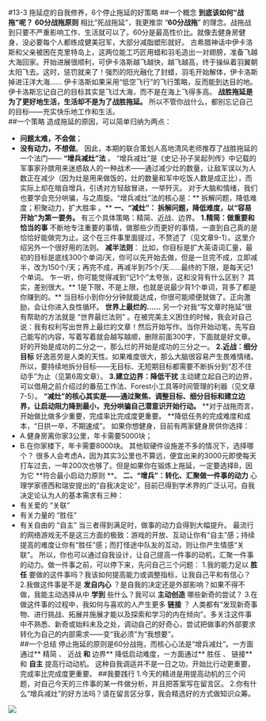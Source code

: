 #13-3 拖延症的自我修养，6个停止拖延的好策略 
##一个概念
**到底该如何“战拖”呢？**
**60分战拖原则**
相比“死战拖延”，我更推崇 “**60分战拖**” 的理念。战拖战到只要不严重影响工作、生活就可以了。60分是最高性价比。就像去健身房健身，没必要每个人都练成健美冠军，大部分减脂塑形就好。
古希腊神话中伊卡洛斯和父亲被困在克里特岛上，这两位能工巧匠用蜡和羽毛造出一对翅膀，准备飞越大海回家。开始进展很顺利，可伊卡洛斯越飞越快，越飞越高，终于操纵着羽翼朝太阳飞去。这时，惩罚就来了！强烈的阳光融化了封蜡，羽毛开始解体，伊卡洛斯掉进汪洋大海……
伊卡洛斯如果采用“低空飞行”的飞行策略，反而能到达目的地。伊卡洛斯忘记自己的目标其实是飞过大海，而不是在海上飞得多高。 **战胜拖延是为了更好地生活，生活却不是为了战胜拖延。** 所以不管你战什么，都别忘记自己的目标——充实快乐地工作和生活。    
##一个策略
造成拖延的原因，可以简单归纳为两点：
- **问题太难，不会做**；
- **没有动力，不想做**。
因此，本期的联合策划人高地清风老师推荐了战胜拖延的一个法门—— **“增兵减灶”法** 。
“增兵减灶”是《史记·孙子吴起列传》中记载的军事家孙膑用来迷惑敌人的一种战术——通过减少灶的数量，让敌军误以为人数正在减少（因为灶是用来做饭的，灶的数量和军中吃饭人数是成正比），而实际上却在暗自增兵，引诱对方轻敌冒进，一举歼灭。
对于大脑和情绪，我们也要学会充分哄骗，与之周旋。“增兵减灶”法的核心是：** 拆解问题，降低难度；积聚动力，扩大胜率 。**
**一、“减灶”： 拆解问题，降低难度，以“容易开始”为第一要务。**
有三个具体策略：精简、近战、边界。
**1.精简：做重要和恰当的事**
不断地专注重要的事情，做那些少而更好的事情，一直到自己真的是恰恰好能做完为止。这个在三件事里面提过，不赘述了（见文章9-1）。这里介绍另外一个很好用的法则。
**减半法则**：
比如，你目标是扩大英语词汇量，最初的目标是底线300个单词/天，你可以先开始去做，但是一旦完不成，立即减半，改为150个/天；再完不成，再减半到75个/天……最终的下限，是每天记1个单词。
乍一听，你可能觉得减到“记1个”太夸张，这和没背有什么区别？
其实，差别很大。** 1是下限，不是上限，也就是说最少背1个单词，背多了都是你赚到的。** 当目标小到你分分钟就能达成，你很可能顺便就做了。正向激励，会让你进入良性循环。
**世界上最烂的……**
另一个对我“写文章时拖延”很有帮助的方法就是 “世界最烂法则” 。在被完美主义困住的时候，我会对自己说：我有权利写出世界上最烂的文章！然后开始写作。当你开始动笔，先写自己能写的内容，写着写着就会越写越顺，删除前面300字，下面就是好文章。
好的开始是成功的二分之一，那么烂的开始是成功的三分之一。
**2.近战：细分目标**
好逸恶劳是人类的天性。如果难度很大，那么大脑很容易产生畏难情绪。所以，要持续地拆分目标——无目标、无短期目标都需要不断拆分到“忍不住动手”为止（见第6周文章）。
**3.建立边界：降低干扰**
主动建立起自己的边界，可以借用之前介绍过的番茄工作法、Forest小工具等时间管理的利器（见文章7-5）。
**“减灶”的核心其实是——通过聚焦、调整目标、细分目标和建立边界，让启动阻力降到最小，充分哄骗自己潜意识开始行动。**
**对于战拖而言，开始做比做多少重要，完成率比完成度更重要。 **降低任务的完成难度和成本，“日拱一卒，不期速成”。
如果你想健身，目前有两家健身房供你选择：
- A.健身房离你家3公里，年卡需要5000块； 
- B.在你家楼下，年卡需要8000块。
其他软硬件设施差不多的情况下，选择哪个？
很多人会考虑A，因为其实3公里也不算远，便宜出来的3000元即使每天打车过去，一年200次也够了。但是如果你在锻炼上拖延，一定要选择B，因为它 **符合最小启动力原则 **。
**二、“增兵”：转化、汇聚做一件事的动力**
心理学家德西和瑞安提出的“自我决定论”，目前已得到学术界的广泛认可。自我决定论认为人的基本需求有三种：
- 有关爱的 “关联”
- 有关力量的 “胜任”
- 有关自由的 “自主”
当三者得到满足时，做事的动力会得到大幅提升。
最流行的网络游戏无不是这三方面的极致：游戏的开放、互动让你有“自主”感；持续提高的难度让你有“胜任”感；而打怪途中队友的互动，则让你产生情感“关联”。
所以，你也可以通过自我设计，让自己提高一件事的动机，汇聚一件事的动力。做一件事之前，可以停下来，先问自己三个问题：
1.我的能力足以 **胜任** 要做的这件事吗？我该如何提高能力或调整指标，让我自己平和有信心？
2.我做这件事是不是 **发自内心** ？是自我的决定还是外部影响？如果不得不做，我能主动选择从中 **学到** 些什么？我可以 **主动创造** 哪些新奇的尝试？
3.在做这件事的过程中，我如何与喜欢的人产生更多 **链接** ？
人类都有“发现新奇事物、进行挑战、拓展并施展才能以及探索和学习的内在倾向”。多关注这件事中不熟悉、新奇或始料未及之处，调动自己的好奇心，尝试把做事的外部要求转化为自己的内部需求——变“我必须”为“我想要”。    
##一个总结
停止拖延的原则是60分战拖，而核心心法是“增兵减灶”。一方面通过** 精简 、 近战 **和** 边界** 降低启动难度，一方面通过** 胜任 、 链接** 和 **自主** 提高行动动机。
这种自我调适并不是一日之功，开始比行动更重要，完成率比完成度更重要。
##我要践行
1.今天的精进是用提高动机的三个问题，对自己今天的三件事的某一件做分析，并且把答案写在留言区。
2.你有什么“增兵减灶”的好方法吗？请在留言区分享，我会精选好的方式做知识众筹。

![](./_image/img_1522.jpg)
